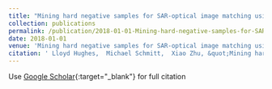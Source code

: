 ```yaml
---
title: "Mining hard negative samples for SAR-optical image matching using generative adversarial networks"
collection: publications
permalink: /publication/2018-01-01-Mining-hard-negative-samples-for-SAR-optical-image-matching-using-generative-adversarial-networks
date: 2018-01-01
venue: 'Mining hard negative samples for SAR-optical image matching using generative adversarial networks'
citation: ' Lloyd Hughes,  Michael Schmitt,  Xiao Zhu, &quot;Mining hard negative samples for SAR-optical image matching using generative adversarial networks.&quot; Mining hard negative samples for SAR-optical image matching using generative adversarial networks, 2018.'
---
```

Use [Google Scholar](https://scholar.google.com/scholar?q=Mining+hard+negative+samples+for+SAR+optical+image+matching+using+generative+adversarial+networks){:target="_blank"} for full citation